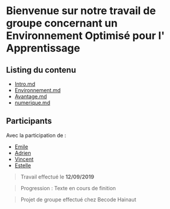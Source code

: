 # Bienvenue sur notre travail de groupe concernant un Environnement Optimisé pour l' Apprentissage

## Listing du contenu

- [Intro.md](intro.md)
- [Environnement.md](environnement.md)
- [Avantage.md](avantage.md)
- [numerique.md](numerique.md)

## Participants

Avec la participation de : 
- [Emile](https://github.com/emilemarkus/)
- [Adrien](https://github.com/adriensantarone/)
- [Vincent](https://github.com/Vincent-120/)
- [Estelle](https://github.com/BacqEstelle/)

> Travail effectué  le **12/09/2019** 

> Progression : Texte en cours de finition

> Projet de groupe effectué chez Becode Hainaut

